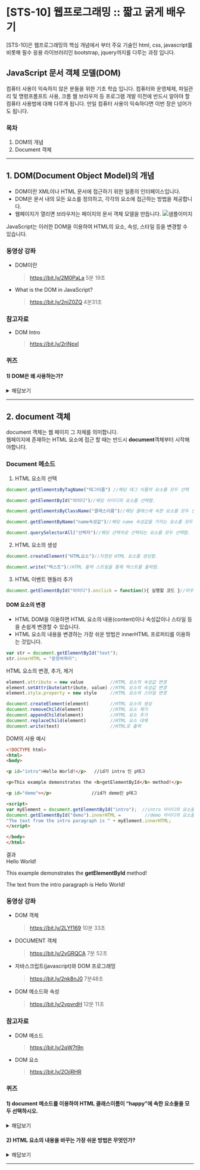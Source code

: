 # [STS-10] 웹프로그래밍 :: 짧고 굵게 배우기


[STS-10]은 웹프로그래밍의 핵심 개념에서 부터 주요 기술인 html, css, javascript를 비롯해 필수 응용 라이브러리인 bootstrap, jquery까지를 다루는 과정 입니다.

 ## JavaScript 문서 객체 모델(DOM)
컴퓨터 사용이 익숙하지 않은 분들을 위한 기초 학습 입니다. 컴퓨터와 운영체제, 파일관리 및 명령프롬프트 사용, 크롬 웹 브라우저 등 
프로그램 개발 이전에 반드시 알아야 할 컴퓨터 사용법에 대해 다루게 됩니다. 만일 컴퓨터 사용이 익숙하다면 이번 장은 넘어가도 됩니다.

### 목차
1. DOM의 개념
2. Document 객체

---
## 1. DOM(Document Object Model)의 개념

- DOM이란 XML이나 HTML 문서에 접근하기 위한 일종의 인터페이스입니다.<br>
- DOM은 문서 내의 모든 요소를 정의하고, 각각의 요소에 접근하는 방법을 제공합니다.
- 웹페이지가 열리면 브라우저는 페이지의 문서 객체 모델을 만듭니다.
![샘플이미지](https://imgur.com/RqsKzMb.jpg")

JavaScript는 이러한 DOM을 이용하여 HTML의 요소, 속성, 스타일 등을 변경할 수 있습니다.


### 동영상 강좌
- DOM이란
    >https://bit.ly/2M0PaLa  5분 19초
- What is the DOM in JavaScript?
    >https://bit.ly/2niZ0ZQ 
4분31초

### 참고자료
- DOM Intro
    >https://bit.ly/2riNpxI 


### 퀴즈
#### 1) DOM은 왜 사용하는가?
<details>
<summary>해답보기</summary>
<p></p>
<div markdown="1">

```
HTML의 요소, 속성, 스타일 등을 변경할 수 있습니다.
```
</div>
</details> 

---

## 2. document 객체

document 객체는 웹 페이지 그 자체를 의미합니다. <br>
웹페이지에 존재하는 HTML 요소에 접근 할 때는 반드시 **document**객체부터 시작해야합니다.
### Document 메소드

1) HTML 요소의 선택
```javascript
document.getElementsByTagName("태그이름") //해당 태그 이름의 요소를 모두 선택

document.getElementById("아이디")//해당 아이디의 요소를 선택함.

document.getElementsByClassName("클래스이름")//해당 클래스에 속한 요소를 모두 선택함.

document.getElementByName("name속성값")//해당 name 속성값을 가지는 요소를 모두 선택함.

document.querySelectorAll("선택자")//해당 선택자로 선택되는 요소를 모두 선택함.
```
2) HTML 요소의 생성
```javascript
document.createElement("HTML요소")//지정된 HTML 요소를 생성함.

document.write("텍스트")//HTML 출력 스트림을 통해 텍스트를 출력함.
```
3) HTML 이벤트 핸들러 추가
```javascript
document.getElementById("아이디").onclick = function(){ 실행할 코드 }//마우스 클릭 이벤트와 연결될 이벤트 핸들러 코드를 추가함.
```

#### DOM 요소의 변경

- HTML DOM을 이용하면 HTML 요소의 내용(content)이나 속성값이나 스타일 등을 손쉽게 변경할 수 있습니다.
- HTML 요소의 내용을 변경하는 가장 쉬운 방법은 innerHTML 프로퍼티를 이용하는 것입니다.

```javascript
var str = document.getElementById("text");
str.innerHTML = "문장바껴라";
```
HTML 요소의 변경, 추가, 제거
```javascript
element.attribute = new value          //HTML 요소의 속성값 변경
element.setAttribute(attribute, value) //HTML 요소의 속성값 변경
element.style.property = new style     //HTML 요소의 스타일 변경

document.createElement(element)        //HTML 요소의 생성
document.removeChild(element)          //HTML 요소 제거
document.appendChild(element)          //HTML 요소 추가
document.replaceChild(element)         //HTML 요소 대체
document.write(text)                   //HTML로 출력
```

DOM의 사용 예시
```html
<!DOCTYPE html>
<html>
<body>

<p id="intro">Hello World!</p>   //id가 intro 인 p태그

<p>This example demonstrates the <b>getElementById</b> method!</p>

<p id="demo"></p>               //id가 demo인 p태그

<script>
var myElement = document.getElementById("intro");  //intro 아이디의 요소를 선택함.
document.getElementById("demo").innerHTML =         //demo 아이디의 요소를 선택 후 innerHTML 로 내용 변경.
"The text from the intro paragraph is " + myElement.innerHTML;
</script>

</body>
</html>

```
결과<br>
Hello World!

This example demonstrates the **getElementById** method!

The text from the intro paragraph is Hello World!


### 동영상 강좌
- DOM 객체
    >https://bit.ly/2LYf169 
10분 33초
- DOCUMENT 객체
    >https://bit.ly/2vGRQCA 
7분 52초
- 자바스크립트(javascript)와 DOM 프로그래밍
    >https://bit.ly/2nk8nJ0 
7분48초
- DOM 메소드와 속성
    >https://bit.ly/2vpvrdH 
12분 11초

### 참고자료
- DOM 메소드
    >https://bit.ly/2qW7t9n 
- DOM 요소
    >https://bit.ly/2OjjRHR 

### 퀴즈
#### 1) document 메소드를 이용하여 HTML 클래스이름이 “happy”에 속한 요소들을 모두 선택하시오.
<details>
<summary>해답보기</summary>
<p></p>
<div markdown="1">

```javascript
document.getElementsByClassName("happy")
```
</div>
</details> 

#### 2) HTML 요소의 내용을 바꾸는 가장 쉬운 방법은 무엇인가?
<details>
<summary>해답보기</summary>
<p></p>
<div markdown="1">

```
innerHTML 메소드를 사용하여 바꾼다. 
ex) str.innerHTML="바꾸기";
```
</div>
</details> 

---



